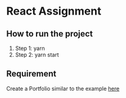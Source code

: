 # React Assignment

## How to run the project

1. Step 1: yarn
2. Step 2: yarn start

## Requirement

Create a Portfolio similar to the example [here](https://nicepage.com/one-page-template/preview/amazing-portfolio-261875?device=desktop)
